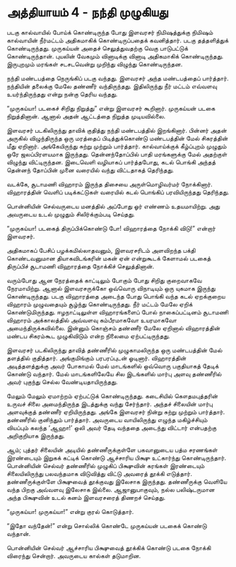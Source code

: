 # அத்தியாயம் 4 - நந்தி முழுகியது

படகு கால்வாயில் போய்க் கொண்டிருந்த போது இளவரசர் நிமிஷத்துக்கு நிமிஷம் கால்வாயின் நீர்மட்டம் அதிகமாகிக் கொண்டிருப்பதைக் கவனித்தார். படகு தத்தளித்துக் கொண்டிருந்தது. முருகய்யன் அதைச் செலுத்துவதற்கு வெகு பாடுபட்டுக் கொண்டிருந்தான். புயலின் வேகமும் வினாடிக்கு வினாடி அதிகமாகிக் கொண்டிருந்தது. இருபுறமும் மரங்கள் சடசடவென்று முறிந்து விழுந்து கொண்டிருந்தன.

நந்தி மண்டபத்தை நெருங்கிப் படகு வந்தது. இளவரசர் அந்த மண்டபத்தைப் பார்த்தார். நந்தியின் தலைக்கு மேலே தண்ணீர் வந்திருந்தது. இதிலிருந்து நீர் மட்டம் எவ்வளவு உயர்ந்திருந்தது என்று நன்கு தெரிய வந்தது.

&#8220;முருகய்யா! படகைச் சிறிது நிறுத்து&#8221; என்று இளவரசர் கூறினார். முருகய்யன் படகை நிறுத்தினான். ஆனால் அதன் ஆட்டத்தை நிறுத்த முடியவில்லை.

இளவரசர் படகிலிருந்து தாவிக் குதித்து நந்தி மண்டபத்தில் இறங்கினார். பின்னர் அதன் அருகில் விழுந்திருந்த ஒரு மரத்தைப் பிடித்துக்கொண்டு மண்டபத்தின் மேல் சிகரத்தின் மீது ஏறினார். அங்கேயிருந்து சுற்று முற்றும் பார்த்தார். கால்வாய்க்குக் கீழ்ப்புறம் முழுதும் ஒரே ஜலப்பிரளயமாக இருந்தது. தென்னந்தோப்பில் பாதி மரங்களுக்கு மேல் அதற்குள் விழுந்து விட்டிருந்தன. இடைவெளி வழியாகப் பார்த்தபோது, கடல் பொங்கி அந்தத் தென்னந் தோப்பின் முனை வரையில் வந்து விட்டதாகத் தெரிந்தது.

வடக்கே, சூடாமணி விஹாரம் இருந்த திசையை அருள்மொழிவர்மர் நோக்கினார். விஹாரத்தின் வெளிப் படிக்கட்டுகள் வரையில் கடல் பொங்கிப் பரவியிருந்தது தெரிந்தது.

பொன்னியின் செல்வருடைய மனத்தில் அப்போது ஓர் எண்ணம் உதயமாயிற்று. அது அவருடைய உடல் முழுதும் சிலிர்க்கும்படி செய்தது.

&#8220;முருகய்யா! படகைத் திருப்பிக்கொண்டு போ! விஹாரத்தை நோக்கி விடு!&#8221; என்றார் இளவரசர்.

அதிகமாகப் பேசிப் பழக்கமில்லாதவனும், இளவரசரிடம் அளவிறந்த பக்தி கொண்டவனுமான தியாகவிடங்கரின் மகன் ஏன் என்றுகூடக் கேளாமல் படகைத் திருப்பிச் சூடாமணி விஹாரத்தை நோக்கிச் செலுத்தினான்.

வரும்போது ஆன நேரத்தைக் காட்டிலும் போகும் போது சிறிது குறைவாகவே நேரமாயிற்று. ஆனால் இளவரசருக்கோ ஒவ்வொரு விநாடியும் ஒரு யுகமாக இருந்து கொண்டிருந்தது. படகு விஹாரத்தை அடைந்த போது பொங்கி வந்த கடல் ஏறக்குறைய விஹாரம் முழுவதையும் சூழ்ந்து கொண்டிருந்தது. நீர் மட்டம் மேலே ஏறிக் கொண்டுமிருந்தது. ஈழநாட்டிலுள்ள விஹாரங்களைப் போல் நாகைப்பட்டினம் சூடாமணி விஹாரம் அக்காலத்தில் அவ்வளவு கம்பீரமாகவோ உயரமாகவோ அமைந்திருக்கவில்லை. இன்னும் கொஞ்சம் தண்ணீர் மேலே ஏறினால் விஹாரத்தின் மண்டப சிகரம்கூட முழுகிவிடும் என்ற நிலைமை ஏற்பட்டிருந்தது.

இளவரசர் படகிலிருந்து தாவித் தண்ணீரில் முழுகாமலிருந்த ஒரு மண்டபத்தின் மேல் தளத்தில் குதித்தார். அங்குமிங்கும் பரபரப்புடன் ஓடினார். விஹாரத்தின் அடித்தளத்துக்கு அவர் போகாமல் மேல் மாடங்களில் ஒவ்வொரு பகுதியாகத் தேடிக் கொண்டு வந்தார். மேல் மாடங்களிலேயே சில இடங்களில் மார்பு அளவு தண்ணீரில் அவர் புகுந்து செல்ல வேண்டியதாயிருந்தது.

மேலும் மேலும் ஏமாற்றம் ஏற்பட்டுக் கொண்டிருந்தது. கடைசியில் கௌதமபுத்தரின் உருவச் சிலை அமைந்திருந்த இடத்துக்கு வந்து சேர்ந்தார். அந்தச் சிலையின் மார்பு அளவுக்குத் தண்ணீர் ஏறியிருந்தது. அங்கே இளவரசர் நின்று சுற்று முற்றும் பார்த்தார். தண்ணீரில் குனிந்தும் பார்த்தார். அவருடைய வாயிலிருந்து எழுந்த மகிழ்ச்சியும் வியப்பும் கலந்த &#8216;ஆஹா!&#8217; ஒலி அவர் தேடி வந்ததை அடைந்து விட்டார் என்பதற்கு அறிகுறியாக இருந்தது.

ஆம்; புத்தர் சிலையின் அடியில் தண்ணீருக்குள்ளே பகவானுடைய பத்ம சரணங்கள் இரண்டையும் இறுகக் கட்டிக் கொண்டு ஆச்சாரிய பிக்ஷு உட்கார்ந்து கொண்டிருந்தார். பொன்னியின் செல்வர் தண்ணீரில் முழுகிப் பிக்ஷுவின் கரங்கள் இரண்டையும் சிலையிலிருந்து பலவந்தமாக விடுவித்து விட்டு அவரைத் தூக்கி எடுத்தார். தண்ணீருக்குள்ளே பிக்ஷுவைத் தூக்குவது இலேசாக இருந்தது. தண்ணீருக்கு வெளியே வந்த பிறகு அவ்வளவு இலேசாக இல்லை. ஆஜானுபாகுவும், நல்ல பலிஷ்டருமான அந்த பிக்ஷுவின் உடல் கனம் இளவரசரைத் திணறச் செய்தது.

&#8220;முருகய்யா! முருகய்யா!&#8221; என்று குரல் கொடுத்தார்.

&#8220;இதோ வந்தேன்!&#8221; என்று சொல்லிக் கொண்டே முருகய்யன் படகைக் கொண்டு வந்தான்.

பொன்னியின் செல்வர் ஆச்சாரிய பிக்ஷுவைத் தூக்கிக் கொண்டு படகை நோக்கி விரைந்து சென்றார். அவருடைய கால்கள் தடுமாறின.